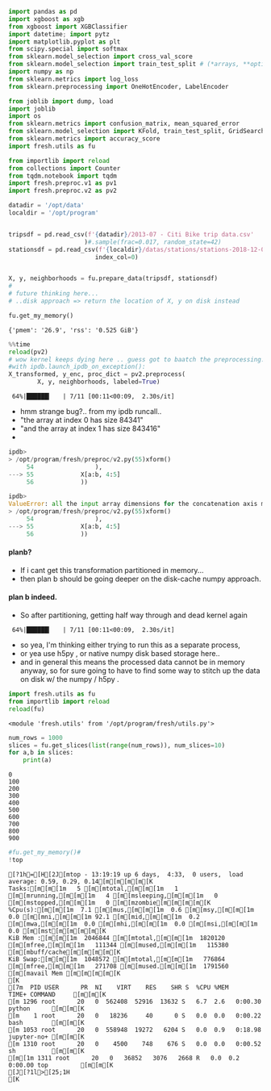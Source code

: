 

```python
import pandas as pd
import xgboost as xgb
from xgboost import XGBClassifier
import datetime; import pytz
import matplotlib.pyplot as plt
from scipy.special import softmax
from sklearn.model_selection import cross_val_score
from sklearn.model_selection import train_test_split # (*arrays, **options)
import numpy as np
from sklearn.metrics import log_loss
from sklearn.preprocessing import OneHotEncoder, LabelEncoder

from joblib import dump, load
import joblib
import os
from sklearn.metrics import confusion_matrix, mean_squared_error
from sklearn.model_selection import KFold, train_test_split, GridSearchCV
from sklearn.metrics import accuracy_score
import fresh.utils as fu

from importlib import reload
from collections import Counter
from tqdm.notebook import tqdm
import fresh.preproc.v1 as pv1
import fresh.preproc.v2 as pv2
```


```python
datadir = '/opt/data'
localdir = '/opt/program'


tripsdf = pd.read_csv(f'{datadir}/2013-07 - Citi Bike trip data.csv'
                     )#.sample(frac=0.017, random_state=42)
stationsdf = pd.read_csv(f'{localdir}/datas/stations/stations-2018-12-04-c.csv',
                        index_col=0)
```


```python

X, y, neighborhoods = fu.prepare_data(tripsdf, stationsdf)
# 
# future thinking here...
# ..disk approach => return the location of X, y on disk instead 
```


```python
fu.get_my_memory()
```




    {'pmem': '26.9', 'rss': '0.525 GiB'}




```python
%%time
reload(pv2)
# wow kernel keeps dying here .. guess got to baatch the preprocessing.
#with ipdb.launch_ipdb_on_exception():
X_transformed, y_enc, proc_dict = pv2.preprocess(
        X, y, neighborhoods, labeled=True)
```

     64%|██████▎   | 7/11 [00:11<00:09,  2.30s/it]

- hmm strange bug?..  from my ipdb runcall..
- "the array at index 0 has size     84341" 
- "and the array at index 1 has size 843416"
- 
```python
ipdb> 
> /opt/program/fresh/preproc/v2.py(55)xform()
     54                 ),
---> 55             X[a:b, 4:5]
     56             ))

ipdb> 
ValueError: all the input array dimensions for the concatenation axis must match exactly, but along dimension 0, the array at index 0 has size 84341 and the array at index 1 has size 843416
> /opt/program/fresh/preproc/v2.py(55)xform()
     54                 ),
---> 55             X[a:b, 4:5]
     56             ))
```

#### planb?
- If i cant get this transformation partitioned in memory... 
- then plan b should be going deeper on the disk-cache numpy approach.

#### plan b indeed.
- So after partitioning, getting  half way through and dead kernel again

```
 64%|██████▎   | 7/11 [00:11<00:09,  2.30s/it]
```
- so yea, I'm thinking either trying to run this as a separate process, 
- or yea use h5py , or native numpy disk based storage here..
- and in general this means the processed data cannot be in memory anyway, so for sure going to have to find some way to stitch up the data on disk w/ the numpy / h5py . 


```python
import fresh.utils as fu
from importlib import reload
reload(fu)
```




    <module 'fresh.utils' from '/opt/program/fresh/utils.py'>




```python
num_rows = 1000
slices = fu.get_slices(list(range(num_rows)), num_slices=10)
for a,b in slices:
    print(a)
```

    0
    100
    200
    300
    400
    500
    600
    700
    800
    900



```python
#fu.get_my_memory()#
!top
```

    [?1h=[H[2J[mtop - 13:19:19 up 6 days,  4:33,  0 users,  load average: 0.59, 0.29, 0.14[m[m[m[m[K
    Tasks:[m[m[1m   5 [m[mtotal,[m[m[1m   1 [m[mrunning,[m[m[1m   4 [m[msleeping,[m[m[1m   0 [m[mstopped,[m[m[1m   0 [m[mzombie[m[m[m[m[K
    %Cpu(s):[m[m[1m  7.1 [m[mus,[m[m[1m  0.6 [m[msy,[m[m[1m  0.0 [m[mni,[m[m[1m 92.1 [m[mid,[m[m[1m  0.2 [m[mwa,[m[m[1m  0.0 [m[mhi,[m[m[1m  0.0 [m[msi,[m[m[1m  0.0 [m[mst[m[m[m[m[K
    KiB Mem :[m[m[1m  2046844 [m[mtotal,[m[m[1m  1820120 [m[mfree,[m[m[1m   111344 [m[mused,[m[m[1m   115380 [m[mbuff/cache[m[m[m[m[K
    KiB Swap:[m[m[1m  1048572 [m[mtotal,[m[m[1m   776864 [m[mfree,[m[m[1m   271708 [m[mused.[m[m[1m  1791560 [m[mavail Mem [m[m[m[m[K
    [K
    [7m  PID USER      PR  NI    VIRT    RES    SHR S  %CPU %MEM     TIME+ COMMAND     [m[m[K
    [m 1296 root      20   0  562408  52916  13632 S   6.7  2.6   0:00.30 python      [m[m[K
    [m    1 root      20   0   18236     40      0 S   0.0  0.0   0:00.22 bash        [m[m[K
    [m 1053 root      20   0  558948  19272   6204 S   0.0  0.9   0:18.98 jupyter-no+ [m[m[K
    [m 1310 root      20   0    4500    748    676 S   0.0  0.0   0:00.52 sh          [m[m[K
    [m[1m 1311 root      20   0   36852   3076   2668 R   0.0  0.2   0:00.00 top         [m[m[K
    [J[?1l>[25;1H
    [K
